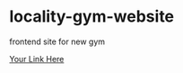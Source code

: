 # locality-gym-website
frontend site for new gym


[Your Link Here](file:///F:/priyam/apna%20collage/local%20gym%20website/index.html)
